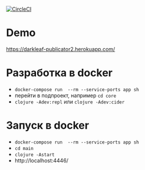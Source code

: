 [![CircleCI](https://circleci.com/gh/darkleaf/publicator/tree/master.svg?style=svg)](https://circleci.com/gh/darkleaf/publicator/tree/master)

# Demo

https://darkleaf-publicator2.herokuapp.com/

# Разработка в docker
+ `docker-compose run  --rm --service-ports app sh`
+ перейти в подпроект, например `cd core`
+ `clojure -Adev:repl` или `clojure -Adev:cider`

# Запуск в docker
+ `docker-compose run  --rm --service-ports app sh`
+ `cd main`
+ `clojure -Astart`
+ http://localhost:4446/
